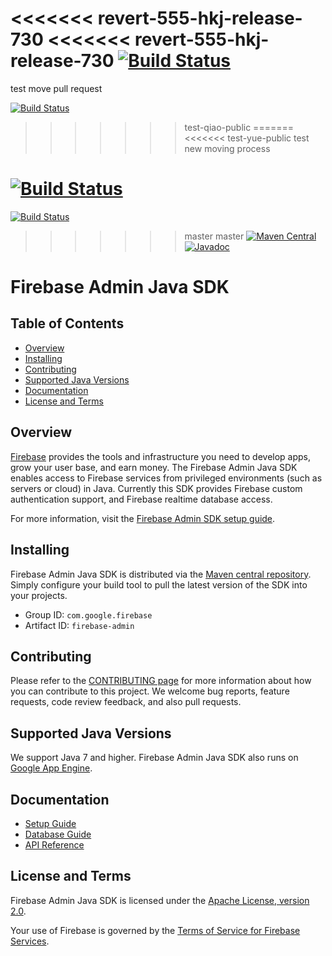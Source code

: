   <<<<<<< revert-555-hkj-release-730
  <<<<<<< revert-555-hkj-release-730
[![Build Status](https://github.com/firebase/firebase-admin-java/workflows/Continuous%20Integration/badge.svg)](https://github.com/firebase/firebase-admin-java/actions)
  =======
test move pull request

[![Build Status](https://travis-ci.org/firebase/firebase-admin-java.svg?branch=master)](https://travis-ci.org/firebase/firebase-admin-java)
  >>>>>>> test-qiao-public
  =======
  <<<<<<< test-yue-public
test new moving process

[![Build Status](https://travis-ci.org/firebase/firebase-admin-java.svg?branch=master)](https://travis-ci.org/firebase/firebase-admin-java)
  =======
[![Build Status](https://github.com/firebase/firebase-admin-java/workflows/Continuous%20Integration/badge.svg)](https://github.com/firebase/firebase-admin-java/actions)
  >>>>>>> master
  >>>>>>> master
[![Maven Central](https://maven-badges.herokuapp.com/maven-central/com.google.firebase/firebase-admin/badge.svg)](https://maven-badges.herokuapp.com/maven-central/com.google.firebase/firebase-admin)
[![Javadoc](https://javadoc-badge.appspot.com/com.google.firebase/firebase-admin.svg)](https://firebase.google.com/docs/reference/admin/java/reference/packages)

# Firebase Admin Java SDK

## Table of Contents

 * [Overview](#overview)
 * [Installing](#installing)
 * [Contributing](#contributing)
 * [Supported Java Versions](#supported-java-versions)
 * [Documentation](#documentation)
 * [License and Terms](#license-and-terms)


## Overview

[Firebase](https://firebase.google.com) provides the tools and infrastructure
you need to develop apps, grow your user base, and earn money. The Firebase
Admin Java SDK enables access to Firebase services from privileged environments
(such as servers or cloud) in Java. Currently this SDK provides
Firebase custom authentication support, and Firebase realtime database access.

For more information, visit the
[Firebase Admin SDK setup guide](https://firebase.google.com/docs/admin/setup/).


## Installing

Firebase Admin Java SDK is distributed via the
[Maven central repository](https://repo1.maven.org/maven2/com/google/firebase/firebase-admin/).
Simply configure your build tool to pull the latest version of the SDK into
your projects.

 * Group ID: `com.google.firebase`
 * Artifact ID: `firebase-admin`


## Contributing

Please refer to the [CONTRIBUTING page](./CONTRIBUTING.md) for more information
about how you can contribute to this project. We welcome bug reports, feature
requests, code review feedback, and also pull requests. 


## Supported Java Versions

We support Java 7 and higher. Firebase Admin Java SDK also runs on [Google App
Engine](https://cloud.google.com/appengine/).


## Documentation

* [Setup Guide](https://firebase.google.com/docs/admin/setup/)
* [Database Guide](https://firebase.google.com/docs/database/admin/start/)
* [API Reference](https://firebase.google.com/docs/reference/admin/java/reference/packages)


## License and Terms

Firebase Admin Java SDK is licensed under the
[Apache License, version 2.0](http://www.apache.org/licenses/LICENSE-2.0).

Your use of Firebase is governed by the
[Terms of Service for Firebase Services](https://firebase.google.com/terms/).

